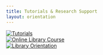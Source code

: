 ```yaml
---
title: Tutorials & Research Support
layout: orientation
---
```

<div class="d-grid gap-3">
<div class="text-center">
  <a href="tutorials.html"><img src="{{site.url}}assets/images/Tutorials-768x427.png" alt="Tutorials"></a>
</div>

<div class="text-center"><a href="welcome.html"><img src="{{site.url}}assets/images/Library-Instruction-1-768x427.png" alt="Online Library Course"></a></div>

<div class="text-center">
  <a href="library-orientation.html"><img src="{{site.url}}assets/images/Library-Orientation-1-768x427.png" alt="Library Orientation"></a>
</div>
</div>
